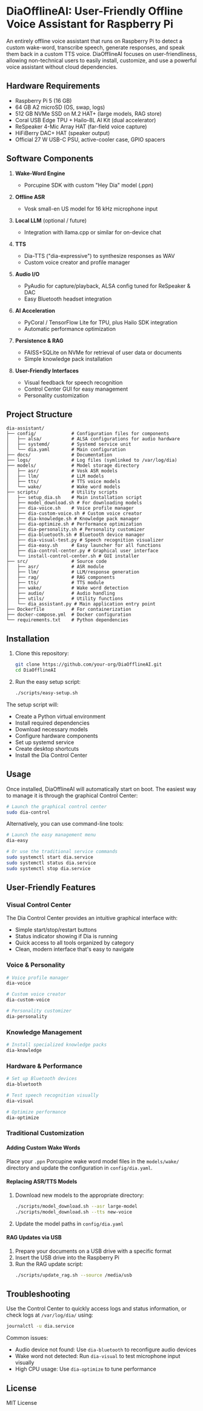 # DiaOfflineAI: User-Friendly Offline Voice Assistant for Raspberry Pi

An entirely offline voice assistant that runs on Raspberry Pi to detect a custom wake-word, transcribe speech, generate responses, and speak them back in a custom TTS voice. DiaOfflineAI focuses on user-friendliness, allowing non-technical users to easily install, customize, and use a powerful voice assistant without cloud dependencies.

## Hardware Requirements

- Raspberry Pi 5 (16 GB)
- 64 GB A2 microSD (OS, swap, logs)
- 512 GB NVMe SSD on M.2 HAT+ (large models, RAG store)
- Coral USB Edge TPU + Hailo-8L AI Kit (dual accelerator)
- ReSpeaker 4-Mic Array HAT (far-field voice capture)
- HiFiBerry DAC+ HAT (speaker output)
- Official 27 W USB-C PSU, active-cooler case, GPIO spacers

## Software Components

1. **Wake-Word Engine**
   - Porcupine SDK with custom "Hey Dia" model (.ppn)

2. **Offline ASR**
   - Vosk small-en US model for 16 kHz microphone input

3. **Local LLM** (optional / future)
   - Integration with llama.cpp or similar for on-device chat

4. **TTS**
   - Dia-TTS ("dia-expressive") to synthesize responses as WAV
   - Custom voice creator and profile manager

5. **Audio I/O**
   - PyAudio for capture/playback, ALSA config tuned for ReSpeaker & DAC
   - Easy Bluetooth headset integration

6. **AI Acceleration**
   - PyCoral / TensorFlow Lite for TPU, plus Hailo SDK integration
   - Automatic performance optimization

7. **Persistence & RAG**
   - FAISS+SQLite on NVMe for retrieval of user data or documents
   - Simple knowledge pack installation

8. **User-Friendly Interfaces**
   - Visual feedback for speech recognition
   - Control Center GUI for easy management
   - Personality customization

## Project Structure

```
dia-assistant/
├── config/             # Configuration files for components
│   ├── alsa/           # ALSA configurations for audio hardware
│   ├── systemd/        # Systemd service unit
│   └── dia.yaml        # Main configuration
├── docs/               # Documentation
├── logs/               # Log files (symlinked to /var/log/dia)
├── models/             # Model storage directory
│   ├── asr/            # Vosk ASR models
│   ├── llm/            # LLM models
│   ├── tts/            # TTS voice models
│   └── wake/           # Wake word models
├── scripts/            # Utility scripts
│   ├── setup_dia.sh    # Main installation script
│   ├── model_download.sh # For downloading models
│   ├── dia-voice.sh    # Voice profile manager
│   ├── dia-custom-voice.sh # Custom voice creator
│   ├── dia-knowledge.sh # Knowledge pack manager
│   ├── dia-optimize.sh # Performance optimization
│   ├── dia-personality.sh # Personality customizer
│   ├── dia-bluetooth.sh # Bluetooth device manager
│   ├── dia-visual-test.py # Speech recognition visualizer
│   ├── dia-easy.sh     # Easy launcher for all functions
│   ├── dia-control-center.py # Graphical user interface
│   └── install-control-center.sh # GUI installer
├── src/                # Source code
│   ├── asr/            # ASR module
│   ├── llm/            # LLM/response generation
│   ├── rag/            # RAG components
│   ├── tts/            # TTS module
│   ├── wake/           # Wake word detection
│   ├── audio/          # Audio handling
│   ├── utils/          # Utility functions
│   └── dia_assistant.py # Main application entry point
├── Dockerfile          # For containerization
├── docker-compose.yml  # Docker configuration
└── requirements.txt    # Python dependencies
```

## Installation

1. Clone this repository:
   ```bash
   git clone https://github.com/your-org/DiaOfflineAI.git
   cd DiaOfflineAI
   ```

2. Run the easy setup script:
   ```bash
   ./scripts/easy-setup.sh
   ```
   
The setup script will:
- Create a Python virtual environment
- Install required dependencies
- Download necessary models
- Configure hardware components
- Set up systemd service
- Create desktop shortcuts
- Install the Dia Control Center

## Usage

Once installed, DiaOfflineAI will automatically start on boot. The easiest way to manage it is through the graphical Control Center:

```bash
# Launch the graphical control center
sudo dia-control
```

Alternatively, you can use command-line tools:

```bash
# Launch the easy management menu
dia-easy

# Or use the traditional service commands
sudo systemctl start dia.service
sudo systemctl status dia.service
sudo systemctl stop dia.service
```

## User-Friendly Features

### Visual Control Center

The Dia Control Center provides an intuitive graphical interface with:
- Simple start/stop/restart buttons
- Status indicator showing if Dia is running
- Quick access to all tools organized by category
- Clean, modern interface that's easy to navigate

### Voice & Personality

```bash
# Voice profile manager
dia-voice

# Custom voice creator
dia-custom-voice

# Personality customizer
dia-personality
```

### Knowledge Management

```bash
# Install specialized knowledge packs
dia-knowledge
```

### Hardware & Performance

```bash
# Set up Bluetooth devices
dia-bluetooth

# Test speech recognition visually
dia-visual

# Optimize performance
dia-optimize
```

### Traditional Customization

#### Adding Custom Wake Words

Place your `.ppn` Porcupine wake word model files in the `models/wake/` directory and update the configuration in `config/dia.yaml`.

#### Replacing ASR/TTS Models

1. Download new models to the appropriate directory:
   ```bash
   ./scripts/model_download.sh --asr large-model
   ./scripts/model_download.sh --tts new-voice
   ```

2. Update the model paths in `config/dia.yaml`

#### RAG Updates via USB

1. Prepare your documents on a USB drive with a specific format
2. Insert the USB drive into the Raspberry Pi
3. Run the RAG update script:
   ```bash
   ./scripts/update_rag.sh --source /media/usb
   ```

## Troubleshooting

Use the Control Center to quickly access logs and status information, or check logs at `/var/log/dia/` using:
```bash
journalctl -u dia.service
```

Common issues:
- Audio device not found: Use `dia-bluetooth` to reconfigure audio devices
- Wake word not detected: Run `dia-visual` to test microphone input visually
- High CPU usage: Use `dia-optimize` to tune performance

## License

MIT License
